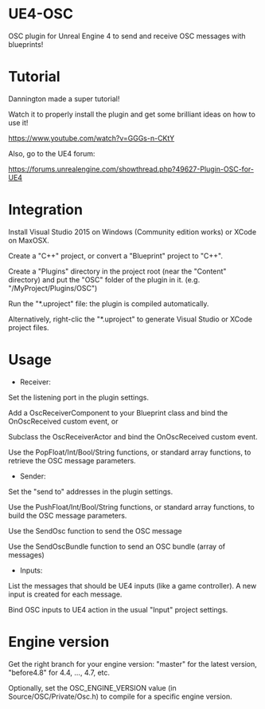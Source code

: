 UE4-OSC
=======

OSC plugin for Unreal Engine 4 to send and receive OSC messages with blueprints!


Tutorial
========

Dannington made a super tutorial!

Watch it to properly install the plugin and get some brilliant ideas on how to use it!

https://www.youtube.com/watch?v=GGGs-n-CKtY


Also, go to the UE4 forum:

https://forums.unrealengine.com/showthread.php?49627-Plugin-OSC-for-UE4


Integration
===========

Install Visual Studio 2015 on Windows (Community edition works) or XCode on MaxOSX.

Create a "C++" project, or convert a "Blueprint" project to "C++".

Create a "Plugins" directory in the project root (near the "Content" directory) and put the "OSC" folder of the plugin in it.
(e.g. "/MyProject/Plugins/OSC")

Run the "*.uproject" file: the plugin is compiled automatically.

Alternatively, right-clic the "*.uproject" to generate Visual Studio or XCode project files.


Usage
=====

 - Receiver:
 
Set the listening port in the plugin settings.

Add a OscReceiverComponent to your Blueprint class and bind the OnOscReceived custom event, or

Subclass the OscReceiverActor and bind the OnOscReceived custom event.

Use the PopFloat/Int/Bool/String functions, or standard array functions, to retrieve the OSC message parameters.


 - Sender:
 
Set the "send to" addresses in the plugin settings.

Use the PushFloat/Int/Bool/String functions, or standard array functions, to build the OSC message parameters.

Use the SendOsc function to send the OSC message

Use the SendOscBundle function to send an OSC bundle (array of messages)


 - Inputs:
 
List the messages that should be UE4 inputs (like a game controller). A new input is created for each message.

Bind OSC inputs to UE4 action in the usual "Input" project settings.


Engine version
=====

Get the right branch for your engine version: "master" for the latest version, "before4.8" for 4.4, ..., 4.7, etc.

Optionally, set the OSC_ENGINE_VERSION value (in Source/OSC/Private/Osc.h) to compile for a specific engine version.
